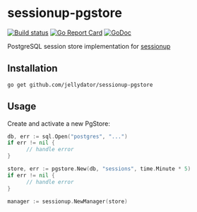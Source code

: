 # sessionup-pgstore

[![Build status](https://travis-ci.org/jellydator/sessionup-pgstore.svg?branch=master)](https://travis-ci.org/jellydator/sessionup-pgstore)
[![Go Report Card](https://goreportcard.com/badge/github.com/jellydator/sessionup-pgstore)](https://goreportcard.com/report/github.com/jellydator/sessionup-pgstore)
[![GoDoc](https://godoc.org/github.com/jellydator/sessionup-pgstore?status.png)](https://godoc.org/github.com/jellydator/sessionup-pgstore)

PostgreSQL session store implementation for [sessionup](https://github.com/jellydator/sessionup)

## Installation
```
go get github.com/jellydator/sessionup-pgstore
```

## Usage
Create and activate a new PgStore:
```go
db, err := sql.Open("postgres", "...")
if err != nil {
      // handle error
}

store, err := pgstore.New(db, "sessions", time.Minute * 5)
if err != nil {
      // handle error
}

manager := sessionup.NewManager(store)
```
